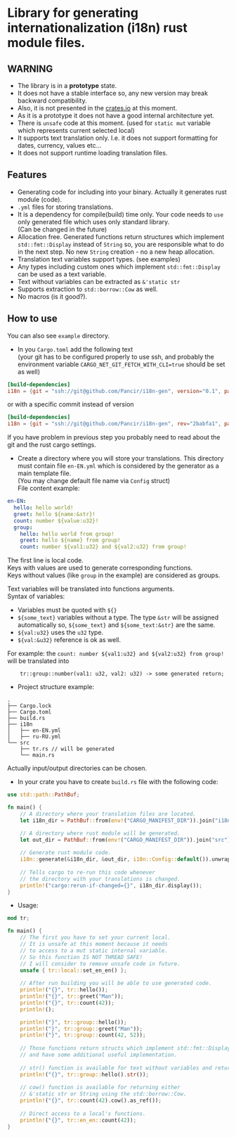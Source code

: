 # Library for generating internationalization (i18n) rust module files.

## WARNING
- The library is in a **prototype** state. 
- It does not have a stable interface so, any new version may break backward compatibility.   
- Also, it is not presented in the [crates.io](https://crates.io/) at this moment.  
- As it is a prototype it does not have a good internal architecture yet.  
- There is `unsafe` code at this moment. (used for `static mut` variable which represents current selected local)  
- It supports text translation only. I.e. it does not support formatting for dates, currency, values etc...
- It does not support runtime loading translation files.


## Features
- Generating code for including into your binary. Actually it generates rust module (code).
- `.yml` files for storing translations.
- It is a dependency for compile(build) time only. Your code needs to `use` only generated file which uses only standard library.   
(Can be changed in the future)
- Allocation free. Generated functions return structures which implement `std::fmt::Display` instead of `String` so, you are responsible what to do in the next step. No new `String` creation - no a new heap allocation.
- Translation text variables support types. (see examples)
- Any types including custom ones which implement `std::fmt::Display` can be used as a text variable.
- Text without variables can be extracted as `&'static str`
- Supports extraction to `std::borrow::Cow` as well.
- No macros (is it good?).

## How to use
You can also see `example` directory.

- In you `Cargo.toml` add the following text  
(your git has to be configured properly to use ssh, and
probably the environment variable `CARGO_NET_GIT_FETCH_WITH_CLI=true` should be set as well)
```toml
[build-dependencies]
i18n = {git = "ssh://git@github.com/Pancir/i18n-gen", version="0.1", package="i18n-gen"}
```
or with a specific commit instead of version
```toml
[build-dependencies]
i18n = {git = "ssh://git@github.com/Pancir/i18n-gen", rev="2babfa1", package="i18n-gen"}
```
If you have problem in previous step you probably need to read about the git and the rust cargo settings.

- Create a directory where you will store your translations.
This directory must contain file `en-EN.yml` which is considered by the generator as a main template file.  
(You may change default file name via `Config` struct)  
File content example:
```yml
en-EN:
  hello: hello world!
  greet: hello ${name:&str}!
  count: number ${value:u32}!
  group:
    hello: hello world from group!
    greet: hello ${name} from group!
    count: number ${val1:u32} and ${val2:u32} from group!
```
The first line is local code.  
Keys with values are used to generate corresponding functions.  
Keys without values (like `group` in the example) are considered as groups.

Text variables will be translated into functions arguments.  
Syntax of variables:
  - Variables must be quoted with `${}`
  - `${some_text}` variables without a type. The type `&str` will be assigned automatically so,
    `${some_text}` and `${some_text:&str}` are the same.
  - `${val:u32}`  uses the `u32` type.  
  - `${val:&u32}` reference is ok as well.  

For example: the `count: number ${val1:u32} and ${val2:u32} from group!` will be translated into
```text
    tr::group::number(val1: u32, val2: u32) -> some generated return;
```

- Project structure example:
```text
.
├── Cargo.lock
├── Cargo.toml
├── build.rs
├── i18n
│   ├── en-EN.yml
│   ├── ru-RU.yml
└── src
    ├── tr.rs // will be generated
    └── main.rs
```
Actually input/output directories can be chosen.


- In your crate you have to create `build.rs` file with the following code:
```rs
use std::path::PathBuf;

fn main() {
    // A directory where your translation files are located.
    let i18n_dir = PathBuf::from(env!("CARGO_MANIFEST_DIR")).join("i18n");

    // A directory where rust module will be generated.
    let out_dir = PathBuf::from(env!("CARGO_MANIFEST_DIR")).join("src");
    
    // Generate rust module code.
    i18n::generate(&i18n_dir, &out_dir, i18n::Config::default()).unwrap();
    
    // Tells cargo to re-run this code whenever 
    // the directory with your translations is changed.
    println!("cargo:rerun-if-changed={}", i18n_dir.display());
}
```

- Usage:
```rs
mod tr;

fn main() {
    // The first you have to set your current local.
    // It is unsafe at this moment because it needs 
    // to access to a mut static internal variable.
    // So this function IS NOT THREAD SAFE!
    // I will consider to remove unsafe code in future.
    unsafe { tr::local::set_en_en() };
    
    // After run building you will be able to use generated code.
    println!("{}", tr::hello());
    println!("{}", tr::greet("Man"));
    println!("{}", tr::count(42));
    println!();

    println!("}", tr::group::hello());
    println!("}", tr::group::greet("Man"));
    println!("}", tr::group::count(42, 52));
    
    // Those functions return structs which implement std::fmt::Display
    // and have some additional useful implementation.
    
    // str() function is available for text without variables and returns &'static str.
    println!("{}", tr::group::hello().str());
    
    // cow() function is available for returning either 
    // &'static str or String using the std::borrow::Cow.
    println!("{}", tr::count(42).cow().as_ref());
    
    // Direct access to a local's functions.
    println!("{}", tr::en_en::count(42));
}

```
